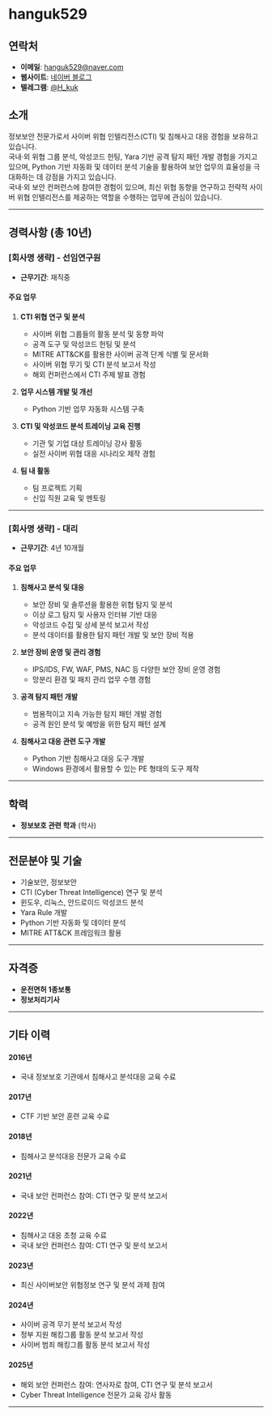 # hanguk529

## 연락처
- **이메일**: hanguk529@naver.com
- **웹사이트**: [네이버 블로그](https://m.blog.naver.com/hanguk529)
- **텔레그램**: [@H_kuk](http://t.me/H_kuk)

## 소개
정보보안 전문가로서 사이버 위협 인텔리전스(CTI) 및 침해사고 대응 경험을 보유하고 있습니다. <br>
국내·외 위협 그룹 분석, 악성코드 헌팅, Yara 기반 공격 탐지 패턴 개발 경험을 가지고 있으며, Python 기반 자동화 및 데이터 분석 기술을 활용하여 보안 업무의 효율성을 극대화하는 데 강점을 가지고 있습니다. <br>
국내·외 보안 컨퍼런스에 참여한 경험이 있으며, 최신 위협 동향을 연구하고 전략적 사이버 위협 인텔리전스를 제공하는 역할을 수행하는 업무에 관심이 있습니다.

---

## 경력사항 (총 10년)

### [회사명 생략] - 선임연구원
- **근무기간**: 재직중

#### 주요 업무
1. **CTI 위협 연구 및 분석**
   - 사이버 위협 그룹들의 활동 분석 및 동향 파악
   - 공격 도구 및 악성코드 헌팅 및 분석
   - MITRE ATT&CK를 활용한 사이버 공격 단계 식별 및 문서화
   - 사이버 위협 무기 및 CTI 분석 보고서 작성
   - 해외 컨퍼런스에서 CTI 주제 발표 경험

2. **업무 시스템 개발 및 개선**
   - Python 기반 업무 자동화 시스템 구축

3. **CTI 및 악성코드 분석 트레이닝 교육 진행**
   - 기관 및 기업 대상 트레이닝 강사 활동
   - 실전 사이버 위협 대응 시나리오 제작 경험

4. **팀 내 활동**
   - 팀 프로젝트 기획
   - 신입 직원 교육 및 멘토링

---

### [회사명 생략] - 대리
- **근무기간**: 4년 10개월

#### 주요 업무
1. **침해사고 분석 및 대응**
   - 보안 장비 및 솔루션을 활용한 위협 탐지 및 분석
   - 이상 로그 탐지 및 사용자 인터뷰 기반 대응
   - 악성코드 수집 및 상세 분석 보고서 작성
   - 분석 데이터를 활용한 탐지 패턴 개발 및 보안 장비 적용

2. **보안 장비 운영 및 관리 경험**
   - IPS/IDS, FW, WAF, PMS, NAC 등 다양한 보안 장비 운영 경험
   - 망분리 환경 및 패치 관리 업무 수행 경험

3. **공격 탐지 패턴 개발**
   - 범용적이고 지속 가능한 탐지 패턴 개발 경험
   - 공격 원인 분석 및 예방을 위한 탐지 패턴 설계

4. **침해사고 대응 관련 도구 개발**
   - Python 기반 침해사고 대응 도구 개발
   - Windows 환경에서 활용할 수 있는 PE 형태의 도구 제작

---

## 학력
- **정보보호 관련 학과** (학사)

---

## 전문분야 및 기술
- 기술보안, 정보보안
- CTI (Cyber Threat Intelligence) 연구 및 분석
- 윈도우, 리눅스, 안드로이드 악성코드 분석
- Yara Rule 개발
- Python 기반 자동화 및 데이터 분석
- MITRE ATT&CK 프레임워크 활용

---

## 자격증
- **운전면허 1종보통**
- **정보처리기사**

---

## 기타 이력
#### 2016년 
- 국내 정보보호 기관에서 침해사고 분석대응 교육 수료
#### 2017년 
- CTF 기반 보안 훈련 교육 수료
#### 2018년 
- 침해사고 분석대응 전문가 교육 수료
#### 2021년
- 국내 보안 컨퍼런스 참여: CTI 연구 및 분석 보고서
#### 2022년
- 침해사고 대응 초청 교육 수료
- 국내 보안 컨퍼런스 참여: CTI 연구 및 분석 보고서
#### 2023년
- 최신 사이버보안 위협정보 연구 및 분석 과제 참여
#### 2024년
- 사이버 공격 무기 분석 보고서 작성
- 정부 지원 해킹그룹 활동 분석 보고서 작성
- 사이버 범죄 해킹그룹 활동 분석 보고서 작성
#### 2025년
- 해외 보안 컨퍼런스 참여: 연사자로 참여, CTI 연구 및 분석 보고서
- Cyber Threat Intelligence 전문가 교육 강사 활동

---

